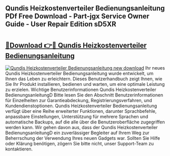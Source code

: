 ## Qundis Heizkostenverteiler Bedienungsanleitung PDf Free Download - Part-jgx Service Owner Guide - User Repair Edition sD5XR

# <h2><a href="http://df1z13.blite.top/?on=Qundis+Heizkostenverteiler+Bedienungsanleitung">🔗Download 👉🔴 Qundis Heizkostenverteiler Bedienungsanleitung</a></h2>

[![Qundis Heizkostenverteiler Bedienungsanleitung new download](https://i.imgur.com/lujVjoI.png)](http://df1z13.blite.top/?on=Qundis+Heizkostenverteiler+Bedienungsanleitung)
Ihr neues Qundis Heizkostenverteiler Bedienungsanleitung wurde entwickelt, um Ihnen das Leben zu erleichtern. Dieses Benutzerhandbuch zeigt Ihnen, wie Sie Ihr Produkt installieren, bedienen und warten, um eine optimale Leistung zu erzielen. Wichtige Benutzerinformationen Qundis Heizkostenverteiler BedienungsanleitungD Bitte lesen Sie den Abschnitt Benutzerinformationen für Einzelheiten zur Garantieabdeckung, Registrierungsverfahren, und Kundendienstoptionen. Qundis Heizkostenverteiler Bedienungsanleitung verfügt über eine Reihe erweiterter Funktionen, darunter Sprachbefehle, anpassbare Einstellungen, Unterstützung für mehrere Sprachen und automatische Backups, auf die alle über die Benutzeroberfläche zugegriffen werden kann. Wir gehen davon aus, dass der Qundis Heizkostenverteiler BedienungsanleitungD ein zuverlässiger Begleiter auf Ihrem Weg zur Beherrschung der Verwendung Ihres neuen Gadgets war. Sollten Sie Hilfe oder Klärung benötigen, zögern Sie bitte nicht, unser Support-Team zu kontaktieren.
